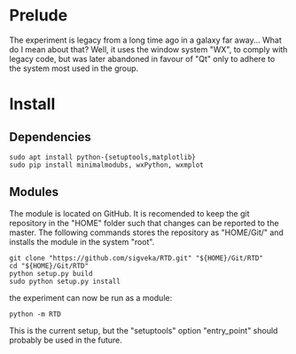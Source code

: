 
# Prelude

The experiment is legacy from a long time ago in a galaxy far away...
What do I mean about that?
Well, it uses the window system "WX", to comply with legacy code, but was later abandoned in favour of "Qt" only to adhere to the system most used in the group.

# Install

## Dependencies

```
sudo apt install python-{setuptools,matplotlib}
sudo pip install minimalmodubs, wxPython, wxmplot
```


## Modules

The module is located on GitHub.
It is recomended to keep the git repository in the "HOME" folder such that changes can be reported to the master.
The following commands stores the repository as "HOME/Git/<REPOSITORY>" and installs the module in the system "root".

```
git clone "https://github.com/sigveka/RTD.git" "${HOME}/Git/RTD"
cd "${HOME}/Git/RTD"
python setup.py build
sudo python setup.py install
```

the experiment can now be run as a module:

```
python -m RTD
```

This is the current setup, but the "setuptools" option "entry_point" should probably be used in the future.

